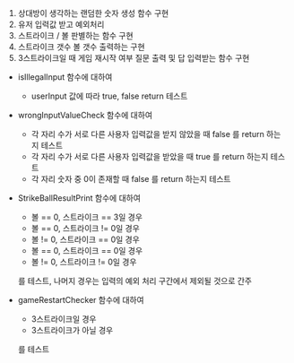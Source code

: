 1. 상대방이 생각하는 랜덤한 숫자 생성 함수 구현
2. 유저 입력값 받고 예외처리
3. 스트라이크 / 볼 판별하는 함수 구현
4. 스트라이크 갯수 볼 갯수 출력하는 구현
5. 3스트라이크일 때 게임 재시작 여부 질문 출력 및 답 입력받는 함수 구현


* isIllegalInput 함수에 대하여 
  - userInput 값에 따라 true, false return 테스트



* wrongInputValueCheck 함수에 대하여
  - 각 자리 수가 서로 다른 사용자 입력값을 받지 않았을 때 false 를 return 하는지 테스트
  - 각 자리 수가 서로 다른 사용자 입력값을 받았을 때 true 를 return 하는지 테스트
  - 각 자리 숫자 중 0이 존재할 때 false 를 return 하는지 테스트
  

* StrikeBallResultPrint 함수에 대하여 
  - 볼 == 0, 스트라이크 == 3일 경우
  - 볼 == 0, 스트라이크 != 0일 경우
  - 볼 != 0, 스트라이크 == 0일 경우
  - 볼 == 0, 스트라이크 == 0일 경우
  - 볼 != 0, 스트라이크 != 0일 경우

  를 테스트, 나머지 경우는 입력의 예외 처리 구간에서 제외될 것으로 간주



* gameRestartChecker 함수에 대하여
  - 3스트라이크일 경우
  - 3스트라이크가 아닐 경우
  
  를 테스트